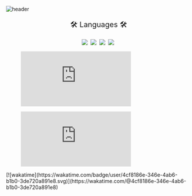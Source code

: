 ![header](https://capsule-render.vercel.app/api?type=soft&color=auto&height=150&section=header&text=ParkMini&fontSize=70&animation=twinkling)

<p align=center style="font-size: 20px;">🛠️ Languages 🛠️</p>
<p align=center>
<img src="https://img.shields.io/badge/Python-3766AB?style=flat-square&logo=Python&logoColor=white"/></a>&nbsp;
<img src="https://img.shields.io/badge/C-A8B9CC?style=flat-square&logo=C&logoColor=white"/></a>&nbsp;
<img src="https://img.shields.io/badge/CSS-1572B6?style=flat-square&logo=css3&logoColor=white"/></a>&nbsp;
<img src="https://img.shields.io/badge/HTML5-E34F26?style=flat-square&logo=HTML5&logoColor=white"/></a>&nbsp;
<figure><embed src="https://wakatime.com/share/@4cf8186e-346e-4ab6-b1b0-3de720a891e8/61f6592f-d11e-4ef3-a49f-c9cedad47868.svg"></embed></figure>
<figure><embed src="https://wakatime.com/share/@4cf8186e-346e-4ab6-b1b0-3de720a891e8/8c82a6e4-5201-4534-91c9-e34177d52e8b.svg"></embed></figure>
[![wakatime](https://wakatime.com/badge/user/4cf8186e-346e-4ab6-b1b0-3de720a891e8.svg)](https://wakatime.com/@4cf8186e-346e-4ab6-b1b0-3de720a891e8)
</p>
